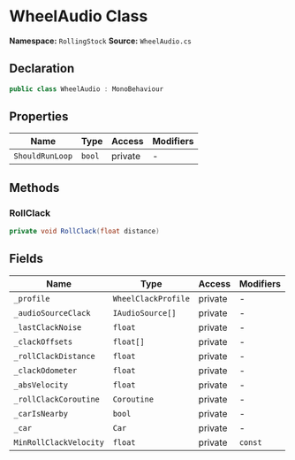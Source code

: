 # WheelAudio Class

**Namespace:** `RollingStock`
**Source:** `WheelAudio.cs`

## Declaration

```csharp
public class WheelAudio : MonoBehaviour
```

## Properties

| Name | Type | Access | Modifiers |
|------|------|--------|-----------|
| `ShouldRunLoop` | `bool` | private | - |

## Methods

### RollClack

```csharp
private void RollClack(float distance)
```

## Fields

| Name | Type | Access | Modifiers |
|------|------|--------|-----------|
| `_profile` | `WheelClackProfile` | private | - |
| `_audioSourceClack` | `IAudioSource[]` | private | - |
| `_lastClackNoise` | `float` | private | - |
| `_clackOffsets` | `float[]` | private | - |
| `_rollClackDistance` | `float` | private | - |
| `_clackOdometer` | `float` | private | - |
| `_absVelocity` | `float` | private | - |
| `_rollClackCoroutine` | `Coroutine` | private | - |
| `_carIsNearby` | `bool` | private | - |
| `_car` | `Car` | private | - |
| `MinRollClackVelocity` | `float` | private | `const` |

